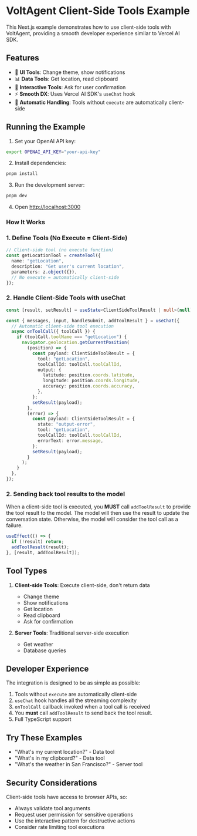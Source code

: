 # VoltAgent Client-Side Tools Example

This Next.js example demonstrates how to use client-side tools with VoltAgent, providing a smooth developer experience similar to Vercel AI SDK.

## Features

- 🎨 **UI Tools**: Change theme, show notifications
- 📊 **Data Tools**: Get location, read clipboard
- 🤝 **Interactive Tools**: Ask for user confirmation
- ⚡ **Smooth DX**: Uses Vercel AI SDK's `useChat` hook
- 🔄 **Automatic Handling**: Tools without `execute` are automatically client-side

## Running the Example

1. Set your OpenAI API key:

```bash
export OPENAI_API_KEY="your-api-key"
```

2. Install dependencies:

```bash
pnpm install
```

3. Run the development server:

```bash
pnpm dev
```

4. Open [http://localhost:3000](http://localhost:3000)

### How It Works

### 1. Define Tools (No Execute = Client-Side)

```typescript
// Client-side tool (no execute function)
const getLocationTool = createTool({
  name: "getLocation",
  description: "Get user's current location",
  parameters: z.object({}),
  // No execute = automatically client-side
});
```

### 2. Handle Client-Side Tools with useChat

```typescript
const [result, setResult] = useState<ClientSideToolResult | null>(null);

const { messages, input, handleSubmit, addToolResult } = useChat({
  // Automatic client-side tool execution
  async onToolCall({ toolCall }) {
    if (toolCall.toolName === "getLocation") {
      navigator.geolocation.getCurrentPosition(
        (position) => {
          const payload: ClientSideToolResult = {
            tool: "getLocation",
            toolCallId: toolCall.toolCallId,
            output: {
              latitude: position.coords.latitude,
              longitude: position.coords.longitude,
              accuracy: position.coords.accuracy,
            },
          };
          setResult(payload);
        },
        (error) => {
          const payload: ClientSideToolResult = {
            state: "output-error",
            tool: "getLocation",
            toolCallId: toolCall.toolCallId,
            errorText: error.message,
          };
          setResult(payload);
        }
      );
    }
  },
});
```

### 2. Sending back tool results to the model

When a client-side tool is executed, you **MUST** call `addToolResult` to provide the tool result to the model. The model will then use the result to update the conversation state.
Otherwise, the model will consider the tool call as a failure.

```ts
useEffect(() => {
  if (!result) return;
  addToolResult(result);
}, [result, addToolResult]);
```

## Tool Types

1. **Client-side Tools**: Execute client-side, don't return data
   - Change theme
   - Show notifications
   - Get location
   - Read clipboard
   - Ask for confirmation

2. **Server Tools**: Traditional server-side execution
   - Get weather
   - Database queries

## Developer Experience

The integration is designed to be as simple as possible:

1. Tools without `execute` are automatically client-side
2. `useChat` hook handles all the streaming complexity
3. `onToolCall` callback invoked when a tool call is received
4. You **must** call `addToolResult` to send back the tool result.
5. Full TypeScript support

## Try These Examples

- "What's my current location?" - Data tool
- "What's in my clipboard?" - Data tool
- "What's the weather in San Francisco?" - Server tool

## Security Considerations

Client-side tools have access to browser APIs, so:

- Always validate tool arguments
- Request user permission for sensitive operations
- Use the interactive pattern for destructive actions
- Consider rate limiting tool executions
